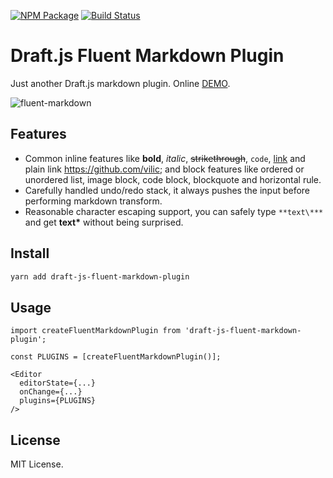 [![NPM Package](https://badge.fury.io/js/draft-js-fluent-markdown-plugin.svg)](https://www.npmjs.com/package/draft-js-fluent-markdown-plugin)
[![Build Status](https://travis-ci.org/makeflow/draft-js-fluent-markdown-plugin.svg?branch=master)](https://travis-ci.org/makeflow/draft-js-fluent-markdown-plugin)

# Draft.js Fluent Markdown Plugin

Just another Draft.js markdown plugin. Online [DEMO](https://makeflow.github.io/draft-js-fluent-markdown-plugin/).

![fluent-markdown](https://user-images.githubusercontent.com/970430/50377868-5d182000-0660-11e9-9535-4636e6e2908d.gif)

## Features

- Common inline features like **bold**, _italic_, ~~strikethrough~~, `code`, [link](https://github.com/makeflow) and plain link https://github.com/vilic; and block features like ordered or unordered list, image block, code block, blockquote and horizontal rule.
- Carefully handled undo/redo stack, it always pushes the input before performing markdown transform.
- Reasonable character escaping support, you can safely type `**text\***` and get **text\*** without being surprised.

## Install

```sh
yarn add draft-js-fluent-markdown-plugin
```

## Usage

```tsx
import createFluentMarkdownPlugin from 'draft-js-fluent-markdown-plugin';

const PLUGINS = [createFluentMarkdownPlugin()];

<Editor
  editorState={...}
  onChange={...}
  plugins={PLUGINS}
/>
```

## License

MIT License.
